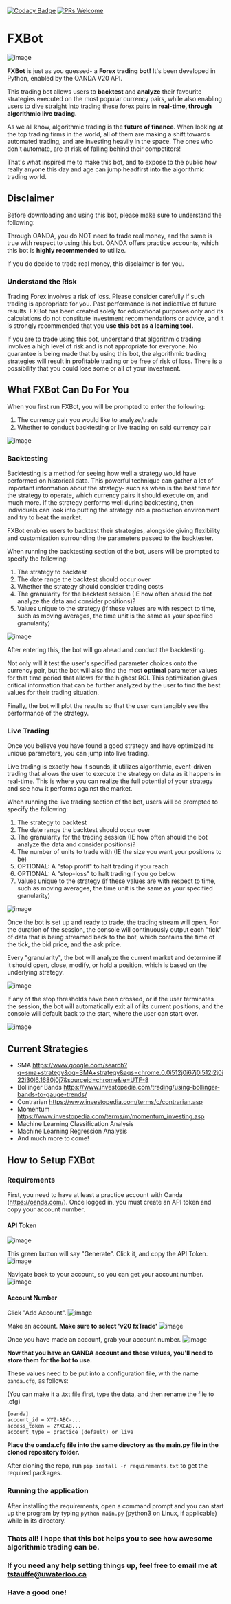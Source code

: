 [![Codacy Badge](https://app.codacy.com/project/badge/Grade/4d81d46fe74d40ba8d405550e644a812)](https://www.codacy.com/gh/trentstauff/FXBot/dashboard?utm_source=github.com&amp;utm_medium=referral&amp;utm_content=trentstauff/FXBot&amp;utm_campaign=Badge_Grade)
[![PRs Welcome](https://img.shields.io/badge/PRs%20-welcome-brightgreen.svg)](#contributing)

# FXBot

![image](https://user-images.githubusercontent.com/53923200/128397947-04711cb7-0b16-4ed6-8c84-3fdacdc2fadc.png)

**FXBot** is just as you guessed- a **Forex trading bot!** It's been developed in Python, enabled by the OANDA V20 API.

This trading bot allows users to **backtest** and **analyze** their favourite strategies executed on the most popular currency pairs, while also enabling users to dive straight into trading these forex pairs in **real-time, through algorithmic live trading.**

As we all know, algorithmic trading is the **future of finance**. When looking at the top trading firms in the world, all of them are making a shift towards automated trading, and are investing heavily in the space. The ones who don't automate, are at risk of falling behind their competitors!

That's what inspired me to make this bot, and to expose to the public how really anyone this day and age can jump headfirst into the algorithmic trading world.

## Disclaimer

Before downloading and using this bot, please make sure to understand the following:

Through OANDA, you do NOT need to trade real money, and the same is true with respect to using this bot. OANDA offers practice accounts, which this bot is **highly recommended** to utilize.

If you do decide to trade real money, this disclaimer is for you.

### Understand the Risk
Trading Forex involves a risk of loss. Please consider carefully if such trading is appropriate for you. Past performance is not indicative of future results. FXBot has been created solely for educational purposes only and its calculations do not constitute investment recommendations or advice, and it is strongly recommended that you **use this bot as a learning tool.**

If you are to trade using this bot, understand that algorithmic trading involves a high level of risk and is not appropriate for everyone. No guarantee is being made that by using this bot, the algorithmic trading strategies will result in profitable trading or be free of risk of loss. There is a possibility that you could lose some or all of your investment.

## What FXBot Can Do For You

When you first run FXBot, you will be prompted to enter the following:

1) The currency pair you would like to analyze/trade
2) Whether to conduct backtesting or live trading on said currency pair

![image](https://user-images.githubusercontent.com/53923200/128404575-c66b07cc-fc77-4d28-8d35-58d7ae2d120c.png)

### Backtesting

Backtesting is a method for seeing how well a strategy would have performed on historical data. This powerful technique can gather a lot of important information about the strategy- such as when is the best time for the strategy to operate, which currency pairs it should execute on, and much more. 
If the strategy performs well during backtesting, then individuals can look into putting the strategy into a production environment and try to beat the market.

FXBot enables users to backtest their strategies, alongside giving flexibility and customization surrounding the parameters passed to the backtester.

When running the backtesting section of the bot, users will be prompted to specify the following:

1) The strategy to backtest
2) The date range the backtest should occur over
3) Whether the strategy should consider trading costs
4) The granularity for the backtest session (IE how often should the bot analyze the data and consider positions)?
5) Values unique to the strategy (if these values are with respect to time, such as moving averages, the time unit is the same as your specified granularity)

![image](https://user-images.githubusercontent.com/53923200/128403680-72bfc834-aa76-4f1f-a1a0-295f24c9ebcf.png)

After entering this, the bot will go ahead and conduct the backtesting.

Not only will it test the user's specified parameter choices onto the currency pair, but the bot will also find the most **optimal** parameter values for that time period that allows for the highest ROI. This optimization gives critical information that can be further analyzed by the user to find the best values for their trading situation.

Finally, the bot will plot the results so that the user can tangibly see the performance of the strategy.

### Live Trading

Once you believe you have found a good strategy and have optimized its unique parameters, you can jump into live trading.

Live trading is exactly how it sounds, it utilizes algorithmic, event-driven trading that allows the user to execute the strategy on data as it happens in real-time. 
This is where you can realize the full potential of your strategy and see how it performs against the market.

When running the live trading section of the bot, users will be prompted to specify the following:

1) The strategy to backtest
2) The date range the backtest should occur over
3) The granularity for the trading session (IE how often should the bot analyze the data and consider positions)?
4) The number of units to trade with (IE the size you want your positions to be)
5) OPTIONAL: A "stop profit" to halt trading if you reach
6) OPTIONAL: A "stop-loss" to halt trading if you go below
7) Values unique to the strategy (if these values are with respect to time, such as moving averages, the time unit is the same as your specified granularity)

![image](https://user-images.githubusercontent.com/53923200/128405363-900d8ddb-6b43-4dae-bfdf-7fdfbe1b4007.png)

Once the bot is set up and ready to trade, the trading stream will open. For the duration of the session, the console will continuously output each "tick" of data that is being streamed back to the bot, which contains the time of the tick, the bid price, and the ask price.

Every "granularity", the bot will analyze the current market and determine if it should open, close, modify, or hold a position, which is based on the underlying strategy.

![image](https://user-images.githubusercontent.com/53923200/128405765-15760e5f-1807-42a5-997a-06d975a5ea1f.png)

If any of the stop thresholds have been crossed, or if the user terminates the session, the bot will automatically exit all of its current positions, and the console will default back to the start, where the user can start over.

![image](https://user-images.githubusercontent.com/53923200/128405987-c60bbea3-7c1c-4cae-8b5f-c5e0dab8fea4.png)


## Current Strategies

- SMA https://www.google.com/search?q=sma+strategy&oq=SMA+strategy&aqs=chrome.0.0i512j0i67j0i512l2j0i22i30l6.1680j0j7&sourceid=chrome&ie=UTF-8
- Bollinger Bands https://www.investopedia.com/trading/using-bollinger-bands-to-gauge-trends/
- Contrarian https://www.investopedia.com/terms/c/contrarian.asp
- Momentum https://www.investopedia.com/terms/m/momentum_investing.asp
- Machine Learning Classification Analysis
- Machine Learning Regression Analysis
- And much more to come!

## How to Setup FXBot

### Requirements

First, you need to have at least a practice account with Oanda (https://oanda.com/). Once logged in, you must create an API token and copy your account number. 

#### API Token
![image](https://user-images.githubusercontent.com/53923200/128407124-08f22bff-a82e-4c47-b150-a3f743e7a38b.png)

This green button will say "Generate". Click it, and copy the API Token.
![image](https://user-images.githubusercontent.com/53923200/128407767-7e8e738a-2a88-42c1-9744-273b31f63dfc.png)

Navigate back to your account, so you can get your account number.
![image](https://user-images.githubusercontent.com/53923200/128407881-538e26ac-6e17-46b8-a07b-ce025d4cf527.png)

#### Account Number

Click "Add Account".
![image](https://user-images.githubusercontent.com/53923200/128408490-e0aa2fe3-daac-4f04-8301-0654b9993f37.png)

Make an account.
**Make sure to select 'v20 fxTrade'**
![image](https://user-images.githubusercontent.com/53923200/128408746-e17439b8-e97b-4513-9691-c23643040552.png)

Once you have made an account, grab your account number.
![image](https://user-images.githubusercontent.com/53923200/128408956-b9bc4f3f-a939-4945-b3a5-2b6736d75548.png)

**Now that you have an OANDA account and these values, you'll need to store them for the bot to use.**

These values need to be put into a configuration file, with the name `oanda.cfg`, as follows:

(You can make it a .txt file first, type the data, and then rename the file to .cfg)

    [oanda]
    account_id = XYZ-ABC-...
    access_token = ZYXCAB...
    account_type = practice (default) or live

**Place the oanda.cfg file into the same directory as the main.py file in the cloned repository folder.**

After cloning the repo, run `pip install -r requirements.txt` to get the required packages.

### Running the application

After installing the requirements, open a command prompt and you can start up the program by typing `python main.py` (python3 on Linux, if applicable) while in its directory.

### Thats all! I hope that this bot helps you to see how awesome algorithmic trading can be. 
### If you need any help setting things up, feel free to email me at tstauffe@uwaterloo.ca
### Have a good one!
